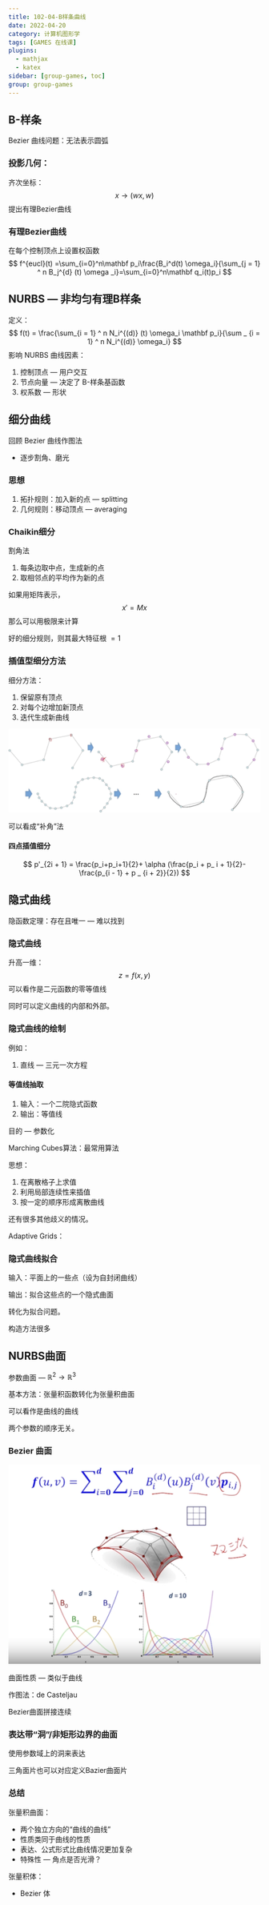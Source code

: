 ```yaml
---
title: 102-04-B样条曲线
date: 2022-04-20
category: 计算机图形学
tags: [GAMES 在线课]
plugins:
  - mathjax
  - katex
sidebar: [group-games, toc]
group: group-games
---
```


<!--more-->

## B-样条

Bezier 曲线问题：无法表示圆弧

### 投影几何：

齐次坐标：
$$
x\rightarrow \left(wx, w\right)
$$
提出有理Bezier曲线

### 有理Bezier曲线

在每个控制顶点上设置权函数
$$
f^{eucl}(t) =\sum_{i=0}^n\mathbf p_i\frac{B_i^d(t) \omega_i}{\sum_{j = 1} ^ n B_j^{d} (t) \omega _i}=\sum_{i=0}^n\mathbf q_i(t)p_i
$$

## NURBS — 非均匀有理B样条

定义：
$$
f(t) = \frac{\sum_{i = 1} ^ n N_i^{(d)} (t) \omega_i \mathbf p_i}{\sum _ {i = 1} ^ n N_i^{(d)} \omega_i}
$$
影响 NURBS 曲线因素：

1. 控制顶点 — 用户交互
2. 节点向量 — 决定了 B-样条基函数
3. 权系数 — 形状

## 细分曲线

回顾 Bezier 曲线作图法

- 逐步割角、磨光

### 思想

1. 拓扑规则：加入新的点 — splitting
2. 几何规则：移动顶点 — averaging

### Chaikin细分

割角法

1. 每条边取中点，生成新的点
2. 取相邻点的平均作为新的点

如果用矩阵表示，
$$
x' = M x
$$
那么可以用极限来计算

好的细分规则，则其最大特征根 $= 1$

### 插值型细分方法

细分方法：

1. 保留原有顶点
2. 对每个边增加新顶点
3. 迭代生成新曲线

![思路](g102-06/image-20220428194913207.png)

可以看成“补角”法

#### 四点插值细分

$$
p'_{2i + 1} = \frac{p_i+p_i+1}{2}+ \alpha (\frac{p_i + p_ i + 1}{2}- \frac{p_{i - 1} + p _ {i + 2}}{2})
$$

## 隐式曲线

隐函数定理：存在且唯一 — 难以找到

### 隐式曲线

升高一维：
$$
z = f(x, y)
$$
可以看作是二元函数的零等值线

同时可以定义曲线的内部和外部。

### 隐式曲线的绘制

例如：

1. 直线 — 三元一次方程

#### 等值线抽取

1. 输入：一个二院隐式函数
2. 输出：等值线

目的 — 参数化

Marching Cubes算法：最常用算法

思想：

1. 在离散格子上求值
2. 利用局部连续性来插值
3. 按一定的顺序形成离散曲线

还有很多其他歧义的情况。

Adaptive Grids：

### 隐式曲线拟合

输入：平面上的一些点（设为自封闭曲线）

输出：拟合这些点的一个隐式曲面

转化为拟合问题。

构造方法很多

## NURBS曲面

参数曲面 — $\mathbb R ^ 2 \rightarrow \mathbb R ^ 3$

基本方法：张量积函数转化为张量积曲面

可以看作是曲线的曲线

两个参数的顺序无关。

### Bezier 曲面

![](g102-06/image-20220428205051034.png)

曲面性质 — 类似于曲线

作图法：de Casteljau

Bezier曲面拼接连续

### 表达带“洞”/非矩形边界的曲面

使用参数域上的洞来表达

三角面片也可以对应定义Bazier曲面片

### 总结

张量积曲面：

- 两个独立方向的“曲线的曲线”
- 性质类同于曲线的性质
- 表达、公式形式比曲线情况更加复杂
- 特殊性 — 角点是否光滑？



张量积体：

- Bezier 体

